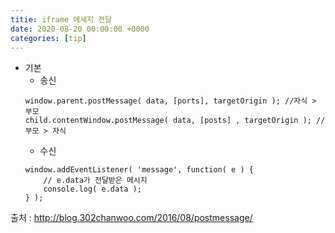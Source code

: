 ```yaml
---
titie: iframe 메세지 전달
date: 2020-08-20 00:00:00 +0000
categories: [tip]
---
```


+ 기본
	+ 송신
	```
	window.parent.postMessage( data, [ports], targetOrigin ); //자식 > 부모
	child.contentWindow.postMessage( data, [posts] , targetOrigin ); // 부모 > 자식
	```
	+ 수신
	```
	window.addEventListener( 'message', function( e ) {
    	// e.data가 전달받은 메시지
    	console.log( e.data );
	} );
	```
출처 : http://blog.302chanwoo.com/2016/08/postmessage/
